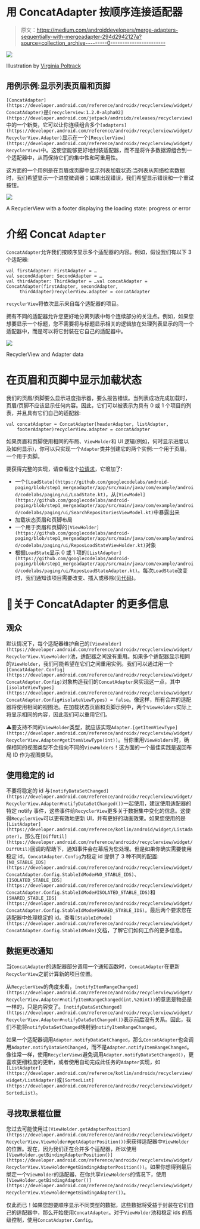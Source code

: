 # 用 ConcatAdapter 按顺序连接适配器

> 原文：<https://medium.com/androiddevelopers/merge-adapters-sequentially-with-mergeadapter-294d2942127a?source=collection_archive---------0----------------------->

![](img/0c578e010a4ec9aced8cfa43c6c554aa.png)

Illustration by [Virginia Poltrack](https://twitter.com/vpoltrack)

## 用例示例:显示列表页眉和页脚

`[ConcatAdapter](https://developer.android.com/reference/androidx/recyclerview/widget/ConcatAdapter)`是`[recyclerview:1.2.0-alpha02](https://developer.android.com/jetpack/androidx/releases/recyclerview)`中的一个新类，它可以让你连续组合多个`[adapters](https://developer.android.com/reference/androidx/recyclerview/widget/RecyclerView.Adapter)`显示在一个`[RecyclerView](https://developer.android.com/reference/androidx/recyclerview/widget/RecyclerView)`中。这使您能够更好地封装适配器，而不是将许多数据源组合到一个适配器中，从而保持它们的集中性和可重用性。

这方面的一个用例是在页眉或页脚中显示列表加载状态:当列表从网络检索数据时，我们希望显示一个进度微调器；如果出现错误，我们希望显示错误和一个重试按钮。

![](img/b86fc13d888bff898a871776b25108c5.png)

A RecyclerView with a footer displaying the loading state: progress or error

# 介绍 Concat `Adapter`

`ConcatAdapter`允许我们按顺序显示多个适配器的内容。例如，假设我们有以下 3 个适配器:

```
val firstAdapter: FirstAdapter = …
val secondAdapter: SecondAdapter = …
val thirdAdapter: ThirdAdapter = …val concatAdapter = ConcatAdapter(firstAdapter, secondAdapter, 
     thirdAdapter)recyclerView.adapter = concatAdapter
```

`recyclerView`将依次显示来自每个适配器的项目。

拥有不同的适配器允许您更好地分离列表中每个连续部分的关注点。例如，如果您想要显示一个标题，您不需要将与标题显示相关的逻辑放在处理列表显示的同一个适配器中，而是可以将它封装在它自己的适配器中。

![](img/edc5cd949cfea65370b75011ae18c324.png)

RecyclerView and Adapter data

# 在页眉和页脚中显示加载状态

我们的页眉/页脚要么显示进度指示器，要么报告错误。当列表成功完成加载时，页眉/页脚不应该显示任何内容。因此，它们可以被表示为具有 0 或 1 个项目的列表，并且具有它们自己的适配器:

```
val concatAdapter = ConcatAdapter(headerAdapter, listAdapter, 
    footerAdapter)recyclerView.adapter = concatAdapter
```

如果页眉和页脚使用相同的布局、`ViewHolder`和 UI 逻辑(例如，何时显示进度以及如何显示)，你可以只实现一个`Adapter`类并创建它的两个实例:一个用于页眉，一个用于页脚。

要获得完整的实现，请查看这个[拉请求](https://github.com/googlecodelabs/android-paging/pull/46/files)，它增加了:

*   一个`[LoadState](https://github.com/googlecodelabs/android-paging/blob/step1_mergeadapter/app/src/main/java/com/example/android/codelabs/paging/ui/LoadState.kt)`，从`[ViewModel](https://github.com/googlecodelabs/android-paging/blob/step1_mergeadapter/app/src/main/java/com/example/android/codelabs/paging/ui/SearchRepositoriesViewModel.kt)`中暴露出来
*   加载状态页眉和页脚布局
*   一个用于页眉和页脚的`[ViewHolder](https://github.com/googlecodelabs/android-paging/blob/step1_mergeadapter/app/src/main/java/com/example/android/codelabs/paging/ui/ReposLoadStateViewHolder.kt)`对象
*   根据`LoadState`显示 0 或 1 项的`[ListAdapter](https://github.com/googlecodelabs/android-paging/blob/step1_mergeadapter/app/src/main/java/com/example/android/codelabs/paging/ui/ReposLoadStateAdapter.kt)`。每次`LoadState`改变时，我们通知该项目需要改变、插入或移除(见[代码](https://github.com/googlecodelabs/android-paging/blob/step1_mergeadapter/app/src/main/java/com/example/android/codelabs/paging/ui/ReposLoadStateAdapter.kt#L30))。

# 🔎关于 ConcatAdapter 的更多信息

## 观众

默认情况下，每个适配器维护自己的`[ViewHolder](https://developer.android.com/reference/androidx/recyclerview/widget/RecyclerView.ViewHolder)`池，适配器之间没有重用。如果多个适配器显示相同的`ViewHolder`，我们可能希望在它们之间重用实例。我们可以通过用一个`[ConcatAdapter.Config](https://developer.android.com/reference/androidx/recyclerview/widget/ConcatAdapter.Config)`对象构造我们的`ConcatAdapter`来实现这一点，其中`[isolateViewTypes](https://developer.android.com/reference/androidx/recyclerview/widget/ConcatAdapter.Config#isolateViewTypes) = false`。像这样，所有合并的适配器将使用相同的视图池。在加载状态页眉和页脚示例中，两个`ViewHolders`实际上将显示相同的内容，因此我们可以重用它们。

⚠️要支持不同的`ViewHolder`类型，就应该实现`Adapter.[getItemViewType](https://developer.android.com/reference/androidx/recyclerview/widget/RecyclerView.Adapter#getItemViewType(int))`。当你重用`ViewHolders`时，确保相同的视图类型不会指向不同的`ViewHolders`！这方面的一个最佳实践是返回布局 ID 作为视图类型。

## 使用稳定的 id

不要将稳定的 id 与`[notifyDataSetChanged](https://developer.android.com/reference/androidx/recyclerview/widget/RecyclerView.Adapter#notifyDataSetChanged())`一起使用，建议使用适配器的特定 notify 事件，这些事件给`RecyclerView`更多关于数据集中变化的信息。这使得`RecyclerView`可以更有效地更新 UI，并有更好的动画效果。如果您使用的是`[ListAdapter](https://developer.android.com/reference/kotlin/android/widget/ListAdapter)`，那么在`[DiffUtil](https://developer.android.com/reference/androidx/recyclerview/widget/DiffUtil)`回调的帮助下，通知事件会在幕后为您处理。但是如果你确实需要使用稳定 id，`ConcatAdapter.Config`为稳定 id 提供了 3 种不同的配置:`[NO_STABLE_IDS](https://developer.android.com/reference/androidx/recyclerview/widget/ConcatAdapter.Config.StableIdMode#NO_STABLE_IDS)`、`[ISOLATED_STABLE_IDS](https://developer.android.com/reference/androidx/recyclerview/widget/ConcatAdapter.Config.StableIdMode#ISOLATED_STABLE_IDS)`和`[SHARED_STABLE_IDS](https://developer.android.com/reference/androidx/recyclerview/widget/ConcatAdapter.Config.StableIdMode#SHARED_STABLE_IDS)`。最后两个要求您在适配器中处理稳定的 id。查看`[StableIdMode](https://developer.android.com/reference/androidx/recyclerview/widget/ConcatAdapter.Config.StableIdMode)`文档，了解它们如何工作的更多信息。

## 数据更改通知

当`ConcatAdapter`的适配器部分调用一个通知函数时，`ConcatAdapter`在更新`RecyclerView`之前计算新的项目位置。

从`RecyclerView`的角度来看，`[notifyItemRangeChanged](https://developer.android.com/reference/androidx/recyclerview/widget/RecyclerView.Adapter#notifyItemRangeChanged(int,%20int))`的意思是物品是一样的，只是内容变了。`[notifyDataSetChanged](https://developer.android.com/reference/androidx/recyclerview/widget/RecyclerView.Adapter#notifyDataSetChanged())`表示前后没有关系。因此，我们不能将`notifyDataSetChanged`映射到`notifyItemRangeChanged`。

如果一个适配器调用`Adapter.notifyDataSetChanged`，那么`ConcatAdapter`也会调用`Adapter.notifyDataSetChanged`，而不是`Adapter.notifyItemRangeChanged`。像往常一样，使用`RecyclerViews`避免调用`Adapter.notifyDataSetChanged()`，更喜欢更细粒度的更新，或者使用自动完成此任务的`Adapter`实现，如`[ListAdapter](https://developer.android.com/reference/kotlin/androidx/recyclerview/widget/ListAdapter)`或`[SortedList](https://developer.android.com/reference/androidx/recyclerview/widget/SortedList)`。

## 寻找取景框位置

您过去可能使用过`[ViewHolder.getAdapterPosition](https://developer.android.com/reference/androidx/recyclerview/widget/RecyclerView.ViewHolder#getAdapterPosition())`来获得适配器中`ViewHolder`的位置。现在，因为我们正在合并多个适配器，所以使用`[ViewHolder.getBindingAdapterPosition()](https://developer.android.com/reference/androidx/recyclerview/widget/RecyclerView.ViewHolder#getBindingAdapterPosition())`。如果你想得到最后绑定一个`ViewHolder`的适配器，在你共享`ViewHolders`的情况下，使用`[ViewHolder.getBindingAdapter()](https://developer.android.com/reference/androidx/recyclerview/widget/RecyclerView.ViewHolder#getBindingAdapter())`。

仅此而已！如果您想要顺序显示不同类型的数据，这些数据将受益于封装在它们自己的适配器中，那么开始使用`ConcatAdapter`。对于`ViewHolder`池和稳定 ids 的高级控制，使用`ConcatAdapter.Config`。